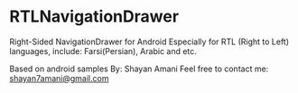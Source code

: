 # RTLNavigationDrawer
Right-Sided NavigationDrawer for Android
Especially for RTL (Right to Left) languages, include:
Farsi(Persian), Arabic and etc.

Based on android samples
By: Shayan Amani
Feel free to contact me: shayan7amani@gmail.com
